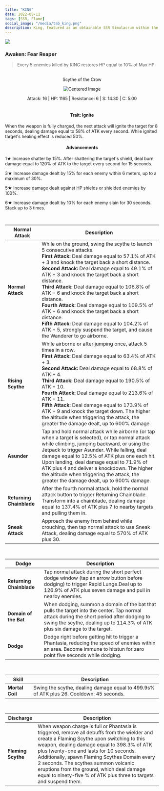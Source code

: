 ```yaml
---
title: "KING"
date: 2022-08-11
tags: [SSR, Flame]
social_image: "/media/tab_king.png"
description: King, featured as an obtainable SSR Simulacrum within the simulacrum system, associated with the weapon Scythe of the Crow.
---
```


![](https://i.postimg.cc/8zswgkJ6/Simulacrum-KING-Awaken.webp)

### Awaken: Fear Reaper

> Every 5 enemies killed by KING restores HP equal to 10% of Max HP.

<br />

<center>
Scythe of the Crow
</center>
<p align="center">
<img src="https://i.postimg.cc/rsWtcbGx/Icon-Weapon-Scythe-of-the-Crow.webp" alt="Centered Image">
</p>
<center>
Attack: 16 | HP: 1165 | Resistance: 6 | S: 14.30 | C: 5.00
</center>

<br />

<h4 style="text-align: center;">Trait: Ignite</h4>

When the weapon is fully charged, the next attack will ignite the target for 8 seconds, dealing damage equal to 58% of ATK every second. While ignited target's healing effect is reduced 50%.

<h4 style="text-align: center;"> Advancements </h4>

1★ Increase shatter by 15%. After shattering the target's shield, deal burn damage equal to 120% of ATK to the target every second for 15 seconds.

3★ Increase damage dealt by 15% for each enemy within 6 meters, up to a maximum of 30%.

5★ Increase damage dealt against HP shields or shielded enemies by 100%.

6★ Increase damage dealt by 10% for each enemy slain for 30 seconds. Stack up to 3 times.

<br />

| Normal Attack            | Description                                                                                                                                                                                                                                                                                                                                                                                                                                                                                                                                                                                                                                            |
| ------------------------ | ------------------------------------------------------------------------------------------------------------------------------------------------------------------------------------------------------------------------------------------------------------------------------------------------------------------------------------------------------------------------------------------------------------------------------------------------------------------------------------------------------------------------------------------------------------------------------------------------------------------------------------------------------ |
| **Normal Attack**        | While on the ground, swing the scythe to launch 5 consecutive attacks. <br /> **First Attack:** Deal damage equal to 57.1% of ATK + 3 and knock the target back a short distance. <br /> **Second Attack:** Deal damage equal to 49.1% of ATK + 3 and knock the target back a short distance. <br /> **Third Attack:** Deal damage equal to 106.8% of ATK + 6 and knock the target back a short distance. <br /> **Fourth Attack:** Deal damage equal to 109.5% of ATK + 6 and knock the target back a short distance. <br /> **Fifth Attack:** Deal damage equal to 104.2% of ATK + 5, strongly suspend the target, and cause the Wanderer to go airborne. |
| **Rising Scythe**        | While airborne or after jumping once, attack 5 times in a row. <br /> **First Attack:** Deal damage equal to 63.4% of ATK + 3. <br /> **Second Attack:** Deal damage equal to 68.8% of ATK + 4. <br /> **Third Attack:** Deal damage equal to 190.5% of ATK + 10. <br /> **Fourth Attack:** Deal damage equal to 213.6% of ATK + 11. <br /> **Fifth Attack:** Deal damage equal to 173.9% of ATK + 9 and knock the target down. The higher the altitude when triggering the attack, the greater the damage dealt, up to 600% damage.                                                                                                                        |
| **Asunder**              | Tap and hold normal attack while airborne (or tap when a target is selected), or tap normal attack while climbing, jumping backward, or using the Jetpack to trigger Asunder. While falling, deal damage equal to 12.5% of ATK plus one each hit. Upon landing, deal damage equal to 71.9% of ATK plus 4 and deliver a knockdown. The higher the altitude when triggering the attack, the greater the damage dealt, up to 600% damage.                                                                                                                                                                                                                 |
| **Returning Chainblade** | After the fourth normal attack, hold the normal attack button to trigger Returning Chainblade. Transform into a chainblade, dealing damage equal to 137.4% of ATK plus 7 to nearby targets and pulling them in.                                                                                                                                                                                                                                                                                                                                                                                                                                        |
| **Sneak Attack**         | Approach the enemy from behind while crouching, then tap normal attack to use Sneak Attack, dealing damage equal to 570% of ATK plus 30.                                                                                                                                                                                                                                                                                                                                                                                                                                                                                                               |

<br />

| Dodge                    | Description                                                                                                                                                                                                             |
| ------------------------ | ----------------------------------------------------------------------------------------------------------------------------------------------------------------------------------------------------------------------- |
| **Returning Chainblade** | Tap normal attack during the short perfect dodge window (tap an arrow button before dodging) to trigger Rapid Lunge.Deal up to 126.9% of ATK plus seven damage and pull in nearby enemies.                              |
| **Domain of the Bat**    | When dodging, summon a domain of the bat that pulls the target into the center. Tap normal attack during the short period after dodging to swing the scythe, dealing up to 114.3% of ATK plus six damage to the target. |
| **Dodge**                | Dodge right before getting hit to trigger a Phantasia, reducing the speed of enemies within an area. Become immune to hitstun for zero point five seconds while dodging.                                                |

<br />

| Skill           | Description                                                                             |
| --------------- | --------------------------------------------------------------------------------------- |
| **Mortal Coil** | Swing the scythe, dealing damage equal to 499.9s% of ATK plus 26. Cooldown: 45 seconds. |

<br />

| Discharge          | Description                                                                                                                                                                                                                                                                                                                                                                                                                                     |
| ------------------ | ----------------------------------------------------------------------------------------------------------------------------------------------------------------------------------------------------------------------------------------------------------------------------------------------------------------------------------------------------------------------------------------------------------------------------------------------- |
| **Flaming Scythe** | When weapon charge is full or Phantasia is triggered, remove all debuffs from the wielder and create a Flaming Scythe upon switching to this weapon, dealing damage equal to 398.3% of ATK plus twenty-one and lasts for 10 seconds. Additionally, spawn Flaming Scythes Domain every 2 seconds. The scythes summon volcanic eruptions from the ground, which deal damage equal to ninety-five % of ATK plus three to targets and suspend them. |
